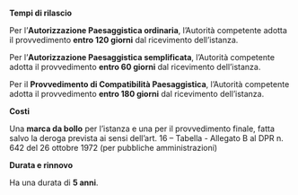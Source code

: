 **Tempi di rilascio**

Per l’**Autorizzazione Paesaggistica ordinaria**, l’Autorità competente adotta il provvedimento **entro 120 giorni** dal ricevimento dell’istanza.

Per l’**Autorizzazione Paesaggistica semplificata**, l’Autorità competente adotta il provvedimento **entro 60 giorni** dal ricevimento dell’istanza.

Per il **Provvedimento di Compatibilità Paesaggistica**, l’Autorità competente adotta il provvedimento **entro 180 giorni** dal ricevimento dell’istanza.

**Costi**

Una **marca da bollo** per l’istanza e una per il provvedimento finale, fatta salvo la deroga prevista ai sensi dell’art. 16 – Tabella -  Allegato B al DPR n. 642 del 26 ottobre 1972 (per pubbliche amministrazioni)


**Durata e rinnovo**

Ha una durata di **5 anni**.
